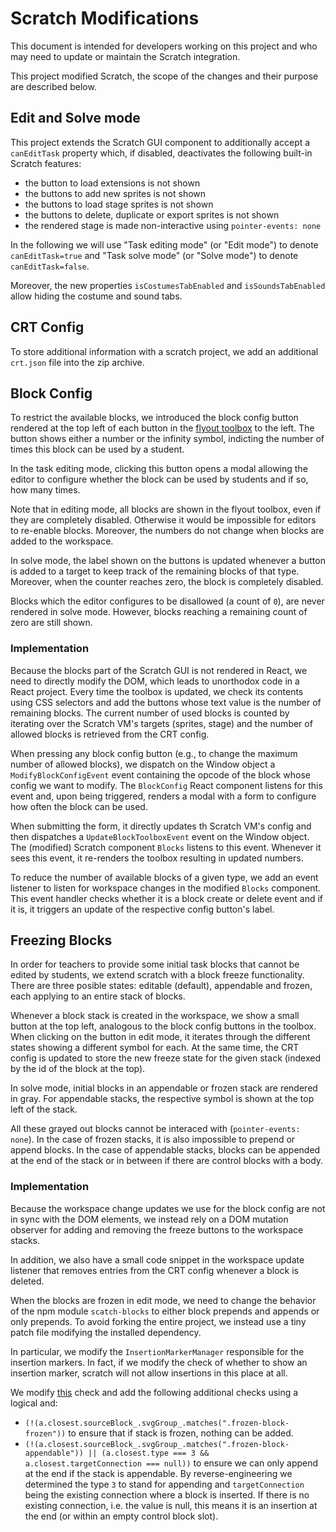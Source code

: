 # Scratch Modifications

This document is intended for developers working on this project and who may need to update or maintain the Scratch integration.

This project modified Scratch, the scope of the changes and their purpose are described below.

## Edit and Solve mode

This project extends the Scratch GUI component to additionally accept a `canEditTask` property which, if disabled, deactivates the following built-in Scratch features:
- the button to load extensions is not shown
- the buttons to add new sprites is not shown
- the buttons to load stage sprites is not shown
- the buttons to delete, duplicate or export sprites is not shown
- the rendered stage is made non-interactive using `pointer-events: none`

In the following we will use "Task editing mode" (or "Edit mode") to denote `canEditTask=true` and "Task solve mode" (or "Solve mode") to denote `canEditTask=false`.

Moreover, the new properties `isCostumesTabEnabled` and `isSoundsTabEnabled` allow hiding the costume and sound tabs.

## CRT Config

To store additional information with a scratch project, we add an additional `crt.json` file into the zip archive.

## Block Config

To restrict the available blocks, we introduced the block config button rendered at the top left of each button in the [flyout toolbox](https://developers.google.com/blockly/guides/get-started/workspace-anatomy#flyout_toolbox) to the left.
The button shows either a number or the infinity symbol, indicting the number of times this block can be used by a student.

In the task editing mode, clicking this button opens a modal allowing the editor to configure whether the block can be used by students and if so, how many times.

Note that in editing mode, all blocks are shown in the flyout toolbox, even if they are completely disabled.
Otherwise it would be impossible for editors to re-enable blocks.
Moreover, the numbers do not change when blocks are added to the workspace.

In solve mode, the label shown on the buttons is updated whenever a button is added to a target to keep track of the remaining blocks of that type.
Moreover, when the counter reaches zero, the block is completely disabled.

Blocks which the editor configures to be disallowed (a count of `0`), are never rendered in solve mode.
However, blocks reaching a remaining count of zero are still shown.

### Implementation

Because the blocks part of the Scratch GUI is not rendered in React, we need to directly modify the DOM, which leads to unorthodox code in a React project.
Every time the toolbox is updated, we check its contents using CSS selectors and add the buttons whose text value is the number of remaining blocks.
The current number of used blocks is counted by iterating over the Scratch VM's targets (sprites, stage) and the number of allowed blocks is retrieved from the CRT config.

When pressing any block config button (e.g., to change the maximum number of allowed blocks), we dispatch on the Window object a `ModifyBlockConfigEvent` event containing the opcode of the block whose config we want to modify.
The `BlockConfig` React component listens for this event and, upon being triggered, renders a modal with a form to configure how often the block can be used.

When submitting the form, it directly updates th Scratch VM's config and then dispatches a `UpdateBlockToolboxEvent` event on the Window object. The (modified) Scratch component `Blocks` listens to this event.
Whenever it sees this event, it re-renders the toolbox resulting in updated numbers.

To reduce the number of available blocks of a given type, we add an event listener to listen for workspace changes in the modified `Blocks` component.
This event handler checks whether it is a block create or delete event and if it is, it triggers an update of the respective config button's label.

## Freezing Blocks

In order for teachers to provide some initial task blocks that cannot be edited by students, we extend scratch with a block freeze functionality.
There are three posible states: editable (default), appendable and frozen, each applying to an entire stack of blocks.

Whenever a block stack is created in the workspace, we show a small button at the top left, analogous to the block config buttons in the toolbox.
When clicking on the button in edit mode, it iterates through the different states showing a different symbol for each.
At the same time, the CRT config is updated to store the new freeze state for the given stack (indexed by the id of the block at the top).

In solve mode, initial blocks in an appendable or frozen stack are rendered in gray.
For appendable stacks, the respective symbol is shown at the top left of the stack.

All these grayed out blocks cannot be interaced with (`pointer-events: none`).
In the case of frozen stacks, it is also impossible to prepend or append blocks.
In the case of appendable stacks, blocks can be appended at the end of the stack or in between if there are control blocks with a body.

### Implementation

Because the workspace change updates we use for the block config are not in sync with the DOM elements, we instead rely on a DOM mutation observer for adding and removing the freeze buttons to the workspace stacks.

In addition, we also have a small code snippet in the workspace update listener that removes entries from the CRT config whenever a block is deleted.

When the blocks are frozen in edit mode, we need to change the behavior of the npm module `scatch-blocks` to either block prepends and appends or only prepends.
To avoid forking the entire project, we instead use a tiny patch file modifying the installed dependency.

In particular, we modify the `InsertionMarkerManager` responsible for the insertion markers.
In fact, if we modify the check of whether to show an insertion marker, scratch will not allow insertions in this place at all.

We modify [this](https://github.com/scratchfoundation/scratch-blocks/blob/2e3a31e555a611f0c48d7c57074e2e54104c04ce/core/insertion_marker_manager.js#L476) check and add the following additional checks using a logical and:

- `(!(a.closest.sourceBlock_.svgGroup_.matches(".frozen-block-frozen"))`
to ensure that if stack is frozen, nothing can be added.
- `(!(a.closest.sourceBlock_.svgGroup_.matches(".frozen-block-appendable")) || (a.closest.type === 3 && a.closest.targetConnection === null))`
to ensure we can only append at the end if the stack is appendable.
By reverse-engineering we determined the type `3` to stand for appending and `targetConnection` being the existing connection where a block is inserted.
If there is no existing connection, i.e. the value is null, this means it is an insertion at the end (or within an empty control block slot).